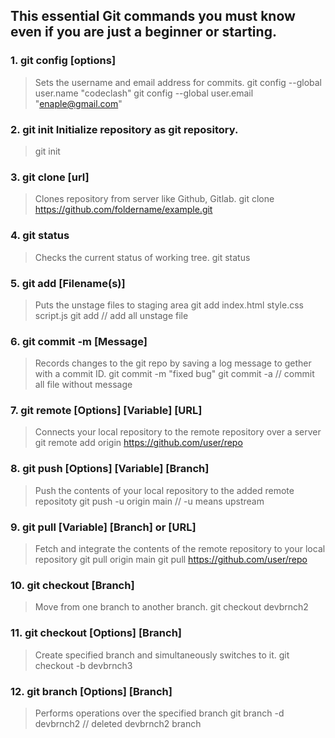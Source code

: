 ## This essential Git commands you must know even if you are just a beginner or starting.
### 1. git config [options]
> Sets the username and email address for commits.
> git config --global user.name "codeclash" git config --global user.email "enaple@gmail.com"

### 2. git init Initialize repository as git repository.
> git init
### 3. git clone [url]
> Clones repository from server like Github, Gitlab.
> git clone https://github.com/foldername/example.git
### 4. git status
> Checks the current status of working tree.
> git status
### 5. git add [Filename(s)]
> Puts the unstage files to staging area
> git add index.html style.css script.js git add // add all unstage file
### 6. git commit -m [Message]
> Records changes to the git repo by saving a log message to gether with a commit ID.
> git commit -m "fixed bug"
> git commit -a // commit all file without message
### 7. git remote [Options] [Variable] [URL]
> Connects your local repository to the remote repository over a server
> git remote add origin https://github.com/user/repo
### 8. git push [Options] [Variable] [Branch]
> Push the contents of your local repository to the added remote repositoty
> git push -u origin main // -u means upstream
### 9. git pull [Variable] [Branch] or [URL]
> Fetch and integrate the contents of the remote repository to your local repository git pull origin main
> git pull https://github.com/user/repo
### 10. git checkout [Branch]
> Move from one branch to another branch. git checkout devbrnch2
### 11. git checkout [Options] [Branch]
> Create specified branch and simultaneously switches to it.
> git checkout -b devbrnch3
### 12. git branch [Options] [Branch]
> Performs operations over the specified branch
> git branch -d devbrnch2 // deleted devbrnch2 branch
